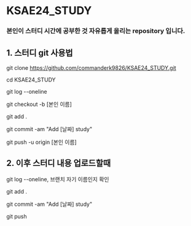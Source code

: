 # KSAE24_STUDY
<h3>본인이 스터디 시간에 공부한 것 자유롭게 올리는 repository 입니다.</h3>

<h2>1. 스터디 git 사용법</h2>

git clone https://github.com/commanderk9826/KSAE24_STUDY.git

cd KSAE24_STUDY

git log --oneline

git checkout -b [본인 이름]

git add .

git commit -am "Add [날짜] study"

git push -u origin [본인 이름]

<h2>2. 이후 스터디 내용 업로드할때</h2>

git log --oneline, 브랜치 자기 이름인지 확인

git add .

git commit -am "Add [날짜] study"

git push


